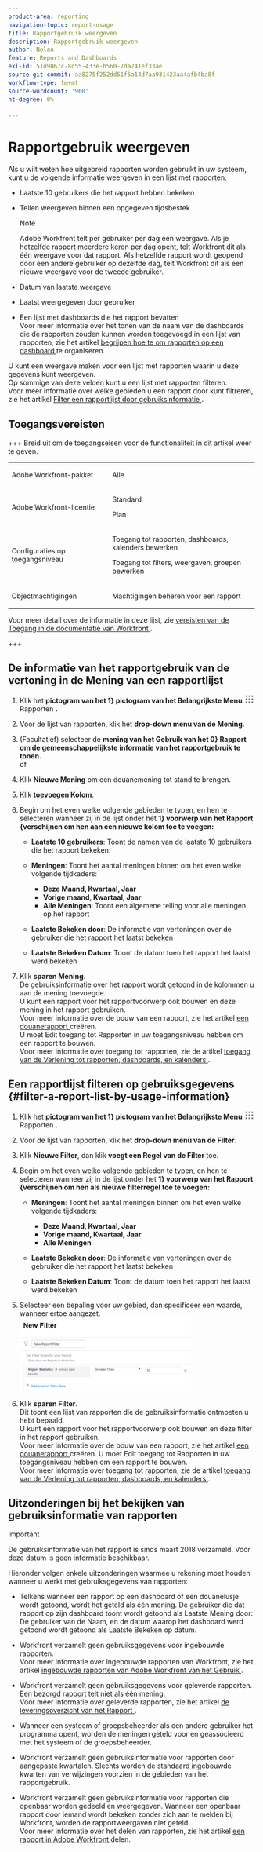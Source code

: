 ```yaml
---
product-area: reporting
navigation-topic: report-usage
title: Rapportgebruik weergeven
description: Rapportgebruik weergeven
author: Nolan
feature: Reports and Dashboards
exl-id: 51d9067c-8c55-433e-b560-7da241ef33ae
source-git-commit: aa8275f252dd51f5a14d7aa931423aa4afb4ba8f
workflow-type: tm+mt
source-wordcount: '960'
ht-degree: 0%

---
```


# Rapportgebruik weergeven

<!--
<p data-mc-conditions="QuicksilverOrClassic.Draft mode">(NOTE: : *** DO NOT CHANGE, REMOVE, CHANGE LINK, RENAME THIS ARTICLE- IT IS LINKED TO THE PENDO GUIDE FOR THE MAIN REPORTS AREA***)</p>
-->

Als u wilt weten hoe uitgebreid rapporten worden gebruikt in uw systeem, kunt u de volgende informatie weergeven in een lijst met rapporten:

* Laatste 10 gebruikers die het rapport hebben bekeken
* Tellen weergeven binnen een opgegeven tijdsbestek

  >[!NOTE]
  >
  >Adobe Workfront telt per gebruiker per dag één weergave. Als je hetzelfde rapport meerdere keren per dag opent, telt Workfront dit als één weergave voor dat rapport. Als hetzelfde rapport wordt geopend door een andere gebruiker op dezelfde dag, telt Workfront dit als een nieuwe weergave voor de tweede gebruiker.

* Datum van laatste weergave
* Laatst weergegeven door gebruiker
* Een lijst met dashboards die het rapport bevatten\
  Voor meer informatie over het tonen van de naam van de dashboards die de rapporten zouden kunnen worden toegevoegd in een lijst van rapporten, zie het artikel [ begrijpen hoe te om rapporten op een dashboard ](../../../reports-and-dashboards/reports/report-usage/understand-how-organize-reports-dashboard.md) te organiseren.

U kunt een weergave maken voor een lijst met rapporten waarin u deze gegevens kunt weergeven.\
Op sommige van deze velden kunt u een lijst met rapporten filteren.\
Voor meer informatie over welke gebieden u een rapport door kunt filtreren, zie het artikel [ Filter een rapportlijst door gebruiksinformatie ](#filter-a-report-list-by-usage-information).

## Toegangsvereisten

+++ Breid uit om de toegangseisen voor de functionaliteit in dit artikel weer te geven. 

<table style="table-layout:auto"> 
 <col> 
 <col> 
 <tbody> 
  <tr> 
   <td role="rowheader">Adobe Workfront-pakket</td> 
   <td> <p>Alle</p> </td> 
  </tr> 
  <tr> 
   <td role="rowheader">Adobe Workfront-licentie</td> 
   <td> 
   <p>Standard</p>
   <p>Plan </p> </td> 
  </tr> 
  <tr> 
   <td role="rowheader">Configuraties op toegangsniveau</td> 
   <td> <p>Toegang tot rapporten, dashboards, kalenders bewerken</p> <p>Toegang tot filters, weergaven, groepen bewerken</p></td> 
  </tr> 
  <tr> 
   <td role="rowheader">Objectmachtigingen</td> 
   <td> <p>Machtigingen beheren voor een rapport</p></td> 
  </tr> 
 </tbody> 
</table>

Voor meer detail over de informatie in deze lijst, zie [ vereisten van de Toegang in de documentatie van Workfront ](/help/quicksilver/administration-and-setup/add-users/access-levels-and-object-permissions/access-level-requirements-in-documentation.md).

+++

## De informatie van het rapportgebruik van de vertoning in de Mening van een rapportlijst

1. Klik het **pictogram van het 1} pictogram van het Belangrijkste Menu** ![ in de hoger-juiste hoek van Workfront, dan klik ](assets/main-menu-icon.png) Rapporten **.**

1. Voor de lijst van rapporten, klik het **drop-down menu van de Mening**.
1. (Facultatief) selecteer de **mening van het Gebruik van het 0} Rapport om de gemeenschappelijkste informatie van het rapportgebruik te tonen.**\
   of

1. Klik **Nieuwe Mening** om een douanemening tot stand te brengen.
1. Klik **toevoegen Kolom**.
1. Begin om het even welke volgende gebieden te typen, en hen te selecteren wanneer zij in de lijst onder het **1} voorwerp van het Rapport {verschijnen om hen aan een nieuwe kolom toe te voegen:**

   * **Laatste 10 gebruikers**: Toont de namen van de laatste 10 gebruikers die het rapport bekeken.
   * **Meningen**: Toont het aantal meningen binnen om het even welke volgende tijdkaders:

      * **Deze Maand, Kwartaal, Jaar**
      * **Vorige maand, Kwartaal, Jaar**
      * **Alle Meningen**: Toont een algemene telling voor alle meningen op het rapport

   * **Laatste Bekeken door**: De informatie van vertoningen over de gebruiker die het rapport het laatst bekeken
   * **Laatste Bekeken Datum**: Toont de datum toen het rapport het laatst werd bekeken

1. Klik **sparen Mening**.\
   De gebruiksinformatie over het rapport wordt getoond in de kolommen u aan de mening toevoegde.\
   U kunt een rapport voor het rapportvoorwerp ook bouwen en deze mening in het rapport gebruiken.\
   Voor meer informatie over de bouw van een rapport, zie het artikel [ een douanerapport ](../../../reports-and-dashboards/reports/creating-and-managing-reports/create-custom-report.md) creëren.\
   U moet Edit toegang tot Rapporten in uw toegangsniveau hebben om een rapport te bouwen.\
   Voor meer informatie over toegang tot rapporten, zie de artikel [ toegang van de Verlening tot rapporten, dashboards, en kalenders ](../../../administration-and-setup/add-users/configure-and-grant-access/grant-access-reports-dashboards-calendars.md).

## Een rapportlijst filteren op gebruiksgegevens {#filter-a-report-list-by-usage-information}

1. Klik het **pictogram van het 1} pictogram van het Belangrijkste Menu** ![ in de hoger-juiste hoek van Workfront, dan klik ](assets/main-menu-icon.png) Rapporten **.**
1. Voor de lijst van rapporten, klik het **drop-down menu van de Filter**.
1. Klik **Nieuwe Filter**, dan klik **voegt een Regel van de Filter** toe.
1. Begin om het even welke volgende gebieden te typen, en hen te selecteren wanneer zij in de lijst onder het **1} voorwerp van het Rapport {verschijnen om hen als nieuwe filterregel toe te voegen:**

   * **Meningen**: Toont het aantal meningen binnen om het even welke volgende tijdkaders:

      * **Deze Maand, Kwartaal, Jaar**
      * **Vorige maand, Kwartaal, Jaar**
      * **Alle Meningen**

   * **Laatste Bekeken door**: De informatie van vertoningen over de gebruiker die het rapport het laatst bekeken
   * **Laatste Bekeken Datum**: Toont de datum toen het rapport het laatst werd bekeken

1. Selecteer een bepaling voor uw gebied, dan specificeer een waarde, wanneer ertoe aangezet.\
   ![ de statistieken van de het gebruiksfilter van het Rapport ](assets/qs-report-usage-filter-statistics-350x150.png)

1. Klik **sparen Filter**.\
   Dit toont een lijst van rapporten die de gebruiksinformatie ontmoeten u hebt bepaald.\
   U kunt een rapport voor het rapportvoorwerp ook bouwen en deze filter in het rapport gebruiken.\
   Voor meer informatie over de bouw van een rapport, zie het artikel [ een douanerapport ](../../../reports-and-dashboards/reports/creating-and-managing-reports/create-custom-report.md) creëren. U moet Edit toegang tot Rapporten in uw toegangsniveau hebben om een rapport te bouwen.\
   Voor meer informatie over toegang tot rapporten, zie de artikel [ toegang van de Verlening tot rapporten, dashboards, en kalenders ](../../../administration-and-setup/add-users/configure-and-grant-access/grant-access-reports-dashboards-calendars.md).

## Uitzonderingen bij het bekijken van gebruiksinformatie van rapporten

>[!IMPORTANT]
>
>De gebruiksinformatie van het rapport is sinds maart 2018 verzameld. Vóór deze datum is geen informatie beschikbaar.

Hieronder volgen enkele uitzonderingen waarmee u rekening moet houden wanneer u werkt met gebruiksgegevens van rapporten:

* Telkens wanneer een rapport op een dashboard of een douanelusje wordt getoond, wordt het geteld als één mening. De gebruiker die dat rapport op zijn dashboard toont wordt getoond als Laatste Mening door: De gebruiker van de Naam, en de datum waarop het dashboard werd getoond wordt getoond als Laatste Bekeken op datum.
* Workfront verzamelt geen gebruiksgegevens voor ingebouwde rapporten.\
  Voor meer informatie over ingebouwde rapporten van Workfront, zie het artikel [ ingebouwde rapporten van Adobe Workfront van het Gebruik ](../../../reports-and-dashboards/reports/using-built-in-reports/use-workfront-built-in-reports.md).

* Workfront verzamelt geen gebruiksgegevens voor geleverde rapporten. Een bezorgd rapport telt niet als één mening.\
  Voor meer informatie over geleverde rapporten, zie het artikel [ de leveringsoverzicht van het Rapport ](../../../reports-and-dashboards/reports/creating-and-managing-reports/set-up-report-deliveries.md).

* Wanneer een systeem of groepsbeheerder als een andere gebruiker het programma opent, worden de meningen geteld voor en geassocieerd met het systeem of de groepsbeheerder.
* Workfront verzamelt geen gebruiksinformatie voor rapporten door aangepaste kwartalen. Slechts worden de standaard ingebouwde kwarten van verwijzingen voorzien in de gebieden van het rapportgebruik.
* Workfront verzamelt geen gebruiksinformatie voor rapporten die openbaar worden gedeeld en weergegeven. Wanneer een openbaar rapport door iemand wordt bekeken zonder zich aan te melden bij Workfront, worden de rapportweergaven niet geteld.\
  Voor meer informatie over het delen van rapporten, zie het artikel [ een rapport in Adobe Workfront ](../../../reports-and-dashboards/reports/creating-and-managing-reports/share-report.md) delen.
